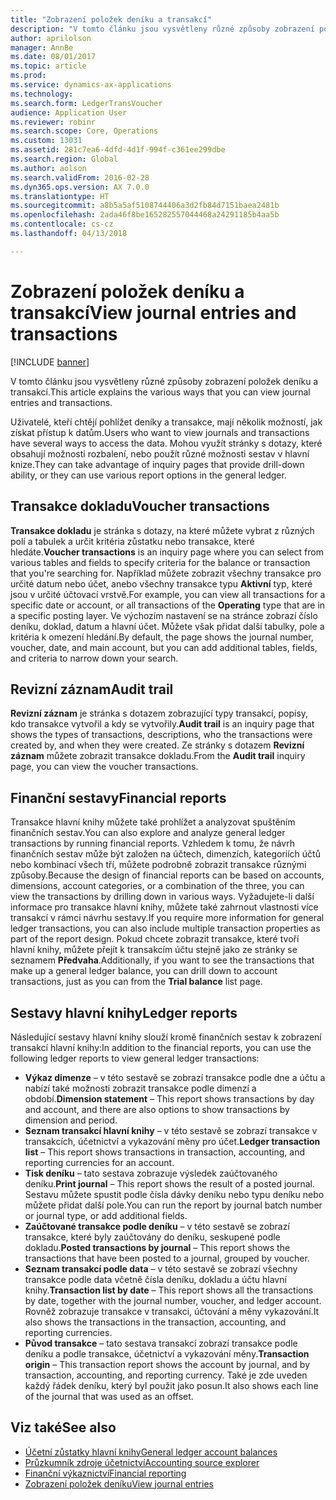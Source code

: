 ```yaml
---
title: "Zobrazení položek deníku a transakcí"
description: "V tomto článku jsou vysvětleny různé způsoby zobrazení položek deníku a transakcí."
author: aprilolson
manager: AnnBe
ms.date: 08/01/2017
ms.topic: article
ms.prod: 
ms.service: dynamics-ax-applications
ms.technology: 
ms.search.form: LedgerTransVoucher
audience: Application User
ms.reviewer: robinr
ms.search.scope: Core, Operations
ms.custom: 13031
ms.assetid: 281c7ea6-4dfd-4d1f-994f-c361ee299dbe
ms.search.region: Global
ms.author: aolson
ms.search.validFrom: 2016-02-28
ms.dyn365.ops.version: AX 7.0.0
ms.translationtype: HT
ms.sourcegitcommit: a8b5a5af5108744406a3d2fb84d7151baea2481b
ms.openlocfilehash: 2ada46f8be165282557044468a24291185b4aa5b
ms.contentlocale: cs-cz
ms.lasthandoff: 04/13/2018

---
```


# <a name="view-journal-entries-and-transactions"></a><span data-ttu-id="5b8bc-103">Zobrazení položek deníku a transakcí</span><span class="sxs-lookup"><span data-stu-id="5b8bc-103">View journal entries and transactions</span></span>

[!INCLUDE [banner](../includes/banner.md)]

<span data-ttu-id="5b8bc-104">V tomto článku jsou vysvětleny různé způsoby zobrazení položek deníku a transakcí.</span><span class="sxs-lookup"><span data-stu-id="5b8bc-104">This article explains the various ways that you can view journal entries and transactions.</span></span> 

<span data-ttu-id="5b8bc-105">Uživatelé, kteří chtějí pohlížet deníky a transakce, mají několik možností, jak získat přístup k datům.</span><span class="sxs-lookup"><span data-stu-id="5b8bc-105">Users who want to view journals and transactions have several ways to access the data.</span></span> <span data-ttu-id="5b8bc-106">Mohou využít stránky s dotazy, které obsahují možnosti rozbalení, nebo použít různé možnosti sestav v hlavní knize.</span><span class="sxs-lookup"><span data-stu-id="5b8bc-106">They can take advantage of inquiry pages that provide drill-down ability, or they can use various report options in the general ledger.</span></span>

## <a name="voucher-transactions"></a><span data-ttu-id="5b8bc-107">Transakce dokladu</span><span class="sxs-lookup"><span data-stu-id="5b8bc-107">Voucher transactions</span></span>
<span data-ttu-id="5b8bc-108">**Transakce dokladu** je stránka s dotazy, na které můžete vybrat z různých polí a tabulek a určit kritéria zůstatku nebo transakce, které hledáte.</span><span class="sxs-lookup"><span data-stu-id="5b8bc-108">**Voucher transactions** is an inquiry page where you can select from various tables and fields to specify criteria for the balance or transaction that you're searching for.</span></span> <span data-ttu-id="5b8bc-109">Například můžete zobrazit všechny transakce pro určité datum nebo účet, anebo všechny transakce typu **Aktivní** typ, které jsou v určité účtovací vrstvě.</span><span class="sxs-lookup"><span data-stu-id="5b8bc-109">For example, you can view all transactions for a specific date or account, or all transactions of the **Operating** type that are in a specific posting layer.</span></span> <span data-ttu-id="5b8bc-110">Ve výchozím nastavení se na stránce zobrazí číslo deníku, doklad, datum a hlavní účet. Můžete však přidat další tabulky, pole a kritéria k omezení hledání.</span><span class="sxs-lookup"><span data-stu-id="5b8bc-110">By default, the page shows the journal number, voucher, date, and main account, but you can add additional tables, fields, and criteria to narrow down your search.</span></span>

## <a name="audit-trail"></a><span data-ttu-id="5b8bc-111">Revizní záznam</span><span class="sxs-lookup"><span data-stu-id="5b8bc-111">Audit trail</span></span>
<span data-ttu-id="5b8bc-112">**Revizní záznam** je stránka s dotazem zobrazující typy transakcí, popisy, kdo transakce vytvořil a kdy se vytvořily.</span><span class="sxs-lookup"><span data-stu-id="5b8bc-112">**Audit trail** is an inquiry page that shows the types of transactions, descriptions, who the transactions were created by, and when they were created.</span></span> <span data-ttu-id="5b8bc-113">Ze stránky s dotazem **Revizní záznam** můžete zobrazit transakce dokladu.</span><span class="sxs-lookup"><span data-stu-id="5b8bc-113">From the **Audit trail** inquiry page, you can view the voucher transactions.</span></span>

## <a name="financial-reports"></a><span data-ttu-id="5b8bc-114">Finanční sestavy</span><span class="sxs-lookup"><span data-stu-id="5b8bc-114">Financial reports</span></span>
<span data-ttu-id="5b8bc-115">Transakce hlavní knihy můžete také prohlížet a analyzovat spuštěním finančních sestav.</span><span class="sxs-lookup"><span data-stu-id="5b8bc-115">You can also explore and analyze general ledger transactions by running financial reports.</span></span> <span data-ttu-id="5b8bc-116">Vzhledem k tomu, že návrh finančních sestav může být založen na účtech, dimenzích, kategoriích účtů nebo kombinací všech tří, můžete podrobně zobrazit transakce různými způsoby.</span><span class="sxs-lookup"><span data-stu-id="5b8bc-116">Because the design of financial reports can be based on accounts, dimensions, account categories, or a combination of the three, you can view the transactions by drilling down in various ways.</span></span> <span data-ttu-id="5b8bc-117">Vyžadujete-li další informace pro transakce hlavní knihy, můžete také zahrnout vlastnosti více transakcí v rámci návrhu sestavy.</span><span class="sxs-lookup"><span data-stu-id="5b8bc-117">If you require more information for general ledger transactions, you can also include multiple transaction properties as part of the report design.</span></span> <span data-ttu-id="5b8bc-118">Pokud chcete zobrazit transakce, které tvoří hlavní knihy, můžete přejít k transakcím účtu stejně jako ze stránky se seznamem **Předvaha**.</span><span class="sxs-lookup"><span data-stu-id="5b8bc-118">Additionally, if you want to see the transactions that make up a general ledger balance, you can drill down to account transactions, just as you can from the **Trial balance** list page.</span></span>

## <a name="ledger-reports"></a><span data-ttu-id="5b8bc-119">Sestavy hlavní knihy</span><span class="sxs-lookup"><span data-stu-id="5b8bc-119">Ledger reports</span></span>
<span data-ttu-id="5b8bc-120">Následující sestavy hlavní knihy slouží kromě finančních sestav k zobrazení transakcí hlavní knihy:</span><span class="sxs-lookup"><span data-stu-id="5b8bc-120">In addition to the financial reports, you can use the following ledger reports to view general ledger transactions:</span></span>

-   <span data-ttu-id="5b8bc-121">**Výkaz dimenze** – v této sestavě se zobrazí transakce podle dne a účtu a nabízí také možnosti zobrazit transakce podle dimenzí a období.</span><span class="sxs-lookup"><span data-stu-id="5b8bc-121">**Dimension statement** – This report shows transactions by day and account, and there are also options to show transactions by dimension and period.</span></span>
-   <span data-ttu-id="5b8bc-122">**Seznam transakcí hlavní knihy** – v této sestavě se zobrazí transakce v transakcích, účetnictví a vykazování měny pro účet.</span><span class="sxs-lookup"><span data-stu-id="5b8bc-122">**Ledger transaction list** – This report shows transactions in transaction, accounting, and reporting currencies for an account.</span></span>
-   <span data-ttu-id="5b8bc-123">**Tisk deníku** – tato sestava zobrazuje výsledek zaúčtovaného deníku.</span><span class="sxs-lookup"><span data-stu-id="5b8bc-123">**Print journal** – This report shows the result of a posted journal.</span></span> <span data-ttu-id="5b8bc-124">Sestavu můžete spustit podle čísla dávky deníku nebo typu deníku nebo můžete přidat další pole.</span><span class="sxs-lookup"><span data-stu-id="5b8bc-124">You can run the report by journal batch number or journal type, or add additional fields.</span></span>
-   <span data-ttu-id="5b8bc-125">**Zaúčtované transakce podle deníku** – v této sestavě se zobrazí transakce, které byly zaúčtovány do deníku, seskupené podle dokladu.</span><span class="sxs-lookup"><span data-stu-id="5b8bc-125">**Posted transactions by journal** – This report shows the transactions that have been posted to a journal, grouped by voucher.</span></span>
-   <span data-ttu-id="5b8bc-126">**Seznam transakcí podle data** – v této sestavě se zobrazí všechny transakce podle data včetně čísla deníku, dokladu a účtu hlavní knihy.</span><span class="sxs-lookup"><span data-stu-id="5b8bc-126">**Transaction list by date** – This report shows all the transactions by date, together with the journal number, voucher, and ledger account.</span></span> <span data-ttu-id="5b8bc-127">Rovněž zobrazuje transakce v transakci, účtování a měny vykazování.</span><span class="sxs-lookup"><span data-stu-id="5b8bc-127">It also shows the transactions in the transaction, accounting, and reporting currencies.</span></span>
-   <span data-ttu-id="5b8bc-128">**Původ transakce** – tato sestava transakcí zobrazí transakce podle deníku a podle transakce, účetnictví a vykazování měny.</span><span class="sxs-lookup"><span data-stu-id="5b8bc-128">**Transaction origin** – This transaction report shows the account by journal, and by transaction, accounting, and reporting currency.</span></span> <span data-ttu-id="5b8bc-129">Také je zde uveden každý řádek deníku, který byl použit jako posun.</span><span class="sxs-lookup"><span data-stu-id="5b8bc-129">It also shows each line of the journal that was used as an offset.</span></span>


## <a name="see-also"></a><span data-ttu-id="5b8bc-130">Viz také</span><span class="sxs-lookup"><span data-stu-id="5b8bc-130">See also</span></span>
- [<span data-ttu-id="5b8bc-131">Účetní zůstatky hlavní knihy</span><span class="sxs-lookup"><span data-stu-id="5b8bc-131">General ledger account balances</span></span>](general-ledger-account-balances.md) 
- [<span data-ttu-id="5b8bc-132">Průzkumník zdroje účetnictví</span><span class="sxs-lookup"><span data-stu-id="5b8bc-132">Accounting source explorer</span></span>](..\accounts-payable\accounting-source-explorer.md)
- [<span data-ttu-id="5b8bc-133">Finanční výkaznictví</span><span class="sxs-lookup"><span data-stu-id="5b8bc-133">Financial reporting</span></span>](financial-reporting-getting-started.md)
- [<span data-ttu-id="5b8bc-134">Zobrazení položek deníku</span><span class="sxs-lookup"><span data-stu-id="5b8bc-134">View journal entries</span></span>](tasks/view-journal-entries-or-transactions.md)




